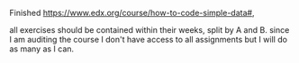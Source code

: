 Finished https://www.edx.org/course/how-to-code-simple-data#, 

all exercises should be contained within their weeks, split by A and B. since I am auditing the course I don't have access to all assignments but I will do as many as I can. 

